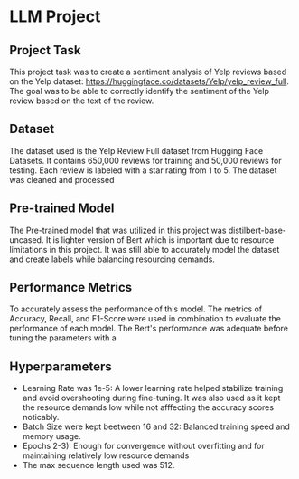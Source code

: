 # LLM Project

## Project Task
This project task was to create a sentiment analysis of Yelp reviews based on the Yelp dataset: https://huggingface.co/datasets/Yelp/yelp_review_full. The goal was to be able to correctly identify the sentiment of the Yelp review based on the text of the review. 

## Dataset
The dataset used is the Yelp Review Full dataset from Hugging Face Datasets. It contains 650,000 reviews for training and 50,000 reviews for testing. Each review is labeled with a star rating from 1 to 5. The dataset was cleaned and processed 

## Pre-trained Model
The Pre-trained model that was utilized in this project was distilbert-base-uncased. It is lighter version of Bert which is important due to resource limitations in this project. It was still able to accurately model the dataset and create labels while balancing resourcing demands. 

## Performance Metrics
To accurately assess the performance of this model. The metrics of Accuracy, Recall, and F1-Score were used in combination to evaluate the performance of each model. The Bert's performance was adequate before tuning the parameters with a 

## Hyperparameters
- Learning Rate was 1e-5: A lower learning rate helped stabilize training and avoid overshooting during fine-tuning. It was also used as it kept the resource demands low while not        afffecting the accuracy scores noticably.
- Batch Size were kept beetween 16 and 32: Balanced training speed and memory usage.
- Epochs 2-3): Enough for convergence without overfitting and for maintaining relatively low resource demands
- The max sequence length used was 512. 

